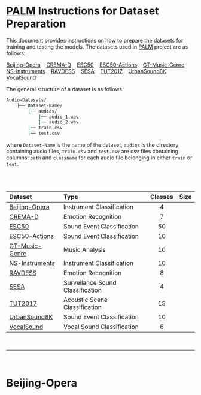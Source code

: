 <h1 id="dataset"><a href="https://github.com/asif-hanif/palm">PALM</a> Instructions for Dataset Preparation</h1>

This document provides instructions on how to prepare the datasets for training and testing the models. The datasets used in [PALM](https://github.com/asif-hanif/palm) project are as follows: 


[Beijing-Opera](https://compmusic.upf.edu/bo-perc-dataset)&nbsp;&nbsp;&nbsp;
[CREMA-D](https://github.com/CheyneyComputerScience/CREMA-D)&nbsp;&nbsp;&nbsp;
[ESC50](https://github.com/karolpiczak/ESC-50)&nbsp;&nbsp;&nbsp; 
[ESC50-Actions](https://github.com/karolpiczak/ESC-50)&nbsp;&nbsp;&nbsp;
[GT-Music-Genre](https://www.kaggle.com/datasets/andradaolteanu/gtzan-dataset-music-genre-classification)&nbsp;&nbsp;&nbsp;
[NS-Instruments](https://magenta.tensorflow.org/datasets/nsynth)&nbsp;&nbsp;&nbsp;
[RAVDESS](https://zenodo.org/records/1188976#.YFZuJ0j7SL8)&nbsp;&nbsp;&nbsp;
[SESA](https://zenodo.org/records/3519845)&nbsp;&nbsp;&nbsp;
[TUT2017](https://zenodo.org/records/400515)&nbsp;&nbsp;&nbsp;
[UrbanSound8K](https://urbansounddataset.weebly.com/urbansound8k.html)&nbsp;&nbsp;&nbsp;
[VocalSound](https://github.com/YuanGongND/vocalsound)&nbsp;&nbsp;&nbsp;


The general structure of a dataset is as follows:

```bash
Audio-Datasets/
    ├── Dataset-Name/
        |── audios/
            |── audio_1.wav
            |── audio_2.wav
        |── train.csv
        |── test.csv
 ```

where `Dataset-Name` is the name of the dataset, `audios` is the directory containing audio files, `train.csv` and `test.csv` are csv files containing columns: `path` and `classname` for each audio file belonging in either `train` or `test`. 

<br>
<br>

| Dataset | Type | Classes | Size |
|:-- |:-- |:--: |:--: |
| [Beijing-Opera](#beijing-opera) | Instrument Classification | 4 |
| [CREMA-D](#cremad) | Emotion Recognition | 7 | 
| [ESC50](#esc50) | Sound Event Classification | 50 | 
| [ESC50-Actions](#esc50_actions) | Sound Event Classification | 10 | 
| [GT-Music-Genre](#gt_music_genre) | Music Analysis | 10 | 
| [NS-Instruments](#ns_instruments) | Instrument Classification | 10 | 
| [RAVDESS](#ravdess) | Emotion Recognition | 8 | 
| [SESA](#sesa) | Surveilance Sound Classification | 4 | 
| [TUT2017](#tut2017) | Acoustic Scene Classification | 15 | 
| [UrbanSound8K](#urbansound8k) | Sound Event Classification | 10 | 
| [VocalSound](#vocalsound) | Vocal Sound Classification | 6 | 

<br>
<hr>
<br>

# Beijing-Opera

